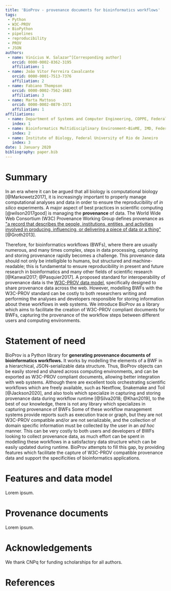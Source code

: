 ```yaml
---
title: 'BioProv - provenance documents for bioinformatics workflows'
tags:
 - Python
 - W3C-PROV
 - BioPython
 - pipelines
 - reproducibility
 - PROV
 - JSON
authors:
 - name: Vinícius W. Salazar^[Corresponding author]
   orcid: 0000-0002-8362-3195
   affiliation: 1
 - name: João Vitor Ferreira Cavalcante
   orcid: 0000-0001-7513-7376
   affiliation: 2
 - name: Fabiano Thompson
   orcid: 0000-0002-7562-1683
   affiliation: 3
 - name: Marta Mattoso
   orcid: 0000-0002-0870-3371
   affiliation: 1
affiliations:
 - name: Department of Systems and Computer Engineering, COPPE, Federal University of Rio de Janeiro
   index: 1
 - name: Bioinformatics Multidisciplinary Environment—BioME, IMD, Federal University of Rio Grande do Norte
   index: 2
 - name: Institute of Biology, Federal University of Rio de Janeiro
   index: 3
date: 1 January 2020
bibliography: paper.bib
---
```


# Summary

In an era where it can be argued that all biology is computational biology [@Markowetz2017],
it is increasingly important to properly manage computational analyses and data in order to
ensure the reproducibility of *in silico* experiments. A major aspect of best practices in 
scientific computing [@wilson2017good] is managing the **provenance** of data. The World Wide Web
Consortium (W3C) Provenance Working Group defines provenance as ["a record that describes the people,
institutions, entities, and activities involved in producing, influencing, or delivering a piece of 
data or a thing"](https://www.w3.org/TR/prov-overview/) [@Groth2013]. 

Therefore, for bioinformatics workflows (BWFs), where there are usually numerous, and many times complex,
steps in data processing, capturing and storing provenance rapidly becomes a challenge.
This provenance data should not only be intelligible to humans, but structured and machine-readable; 
this is fundamental to ensure reproducibility in present and future research in bioinformatics and
many other fields of scientific research [@Kanwal2017; @Pasquier2017]. A proposed standard for interoperability of provenance
data is the [W3C-PROV data model](https://www.w3.org/TR/prov-dm/), specifically designed to share provenance data
across the web. However, modelling BWFs with the W3C-PROV standard can be costly to both 
researchers writing and performing the analyses and developers responsible for storing information about these workflows
in web systems. We introduce BioProv as a library which aims to facilitate the creation of W3C-PROV compliant documents
for BWFs, capturing the provenance of the workflow steps between different users and computing environments.

# Statement of need

BioProv is a Python library for **generating provenance documents of bioinformatics workflows.** It works by modelling 
the elements of a BWF in a hierarchical, JSON-serializable data structure. Thus, BioProv objects can be easily stored
and shared across computing environments, and can be exported as W3C-PROV compliant documents, allowing better integration
with web systems.  Although there are excellent tools orchestrating scientific workflows which are freely available, such as Nextflow,
Snakemake and Toil [@Jackson2020], and also tools which specialize in capturing and storing provenance data during workflow runtime
[@Silva2018; @Khan2019], to the best of our knowledge, there is not any library which specializes in capturing provenance of BWFs
Some of these workflow management systems provide reports such as execution trace or graph, but they are not W3C-PROV compatible and/or
are not serializable, and the collection of domain specific information must be collected by the user in an *ad hoc* manner.
This can be very costly to both users and developers of BWFs looking to collect provenance data, as much effort can be spent
in modelling these workflows in a satisfactory data structure which can be easily updated during runtime. BioProv attempts to fill
this gap, by providing features which facilitate the capture of W3C-PROV compatible provenance data and support the specificities of
bioinformatics applications.



# Features and data model



Lorem ipsum.

# Provenance documents

Lorem ipsum.

# Acknowledgements

We thank CNPq for funding scholarships for all authors.

# References